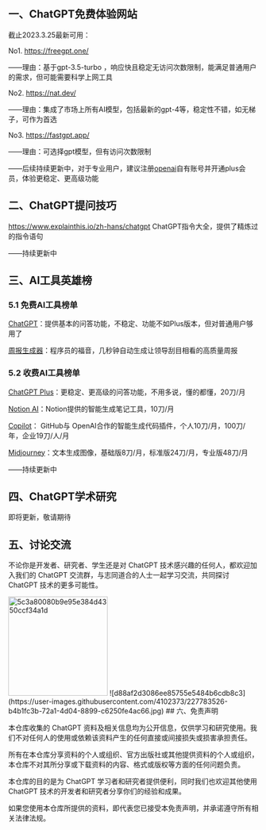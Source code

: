 ## 一、ChatGPT免费体验网站

截止2023.3.25最新可用：

No1. https://freegpt.one/

——理由：基于gpt-3.5-turbo ，响应快且稳定无访问次数限制，能满足普通用户的需求，但可能需要科学上网工具

No2. https://nat.dev/

——理由：集成了市场上所有AI模型，包括最新的gpt-4等，稳定性不错，如无梯子，可作为首选

No3. https://fastgpt.app/

——理由：可选择gpt模型，但有访问次数限制

——后续持续更新中，对于专业用户，建议注册[openai](https://chat.openai.com/auth/login)自有账号并开通plus会员，体验更稳定、更高级功能

## 二、ChatGPT提问技巧

https://www.explainthis.io/zh-hans/chatgpt  ChatGPT指令大全，提供了精炼过的指令语句

——持续更新中

## 三、AI工具英雄榜

### 5.1 免费AI工具榜单

[ChatGPT](https://chat.openai.com/auth/login)：提供基本的问答功能，不稳定、功能不如Plus版本，但对普通用户够用了

[周报生成器](https://weeklyreport.avemaria.fun/zh)：程序员的福音，几秒钟自动生成让领导刮目相看的高质量周报

### 5.2 收费AI工具榜单

[ChatGPT Plus](https://chat.openai.com/auth/login)：更稳定、更高级的问答功能，不用多说，懂的都懂，20刀/月

[Notion AI](https://www.notion.so/product/ai)：Notion提供的智能生成笔记工具，10刀/月

[Copilot](https://github.com/features/copilot/)： GitHub与 OpenAI合作的智能生成代码插件，个人10刀/月，100刀/年，企业19刀/人/月

[Midjourney](https://www.midjourney.com/)：文本生成图像，基础版8刀/月，标准版24刀/月，专业版48刀/月

——持续更新中

## 四、ChatGPT学术研究

即将更新，敬请期待

## 五、讨论交流

不论你是开发者、研究者、学生还是对 ChatGPT 技术感兴趣的任何人，都欢迎加入我们的 ChatGPT 交流群，与志同道合的人士一起学习交流，共同探讨 ChatGPT 技术的更多可能性。

<img src="https://user-images.githubusercontent.com/4102373/227726483-46cce93b-0b0f-4f57-a45a-30cde6162939.jpg" alt="5c3a80080b9e95e384d4350ccf34a1d" width="200" />
![d88af2d3086ee85755e5484b6cdb8c3](https://user-images.githubusercontent.com/4102373/227783526-b4b1fc3b-72a1-4d04-8899-c6250fe4ac66.jpg)
## 六、免责声明

本仓库收集的 ChatGPT 资料及相关信息均为公开信息，仅供学习和研究使用。我们不对任何人的使用或依赖该资料产生的任何直接或间接损失或损害承担责任。

所有在本仓库分享资料的个人或组织、官方出版社或其他提供资料的个人或组织，本仓库不对其所分享或下载资料的内容、格式或版权等方面的任何问题负责。

本仓库的目的是为 ChatGPT 学习者和研究者提供便利，同时我们也欢迎其他使用 ChatGPT 技术的开发者和研究者分享你们的经验和成果。

如果您使用本仓库所提供的资料，即代表您已接受本免责声明，并承诺遵守所有相关法律法规。
